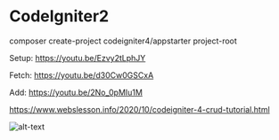 # CodeIgniter2


composer create-project codeigniter4/appstarter project-root

Setup: https://youtu.be/Ezvy2tLphJY

Fetch: https://youtu.be/d30Cw0GSCxA

Add: https://youtu.be/2No_0pMIu1M

https://www.webslesson.info/2020/10/codeigniter-4-crud-tutorial.html

![alt-text](https://user-images.githubusercontent.com/58724748/106558254-63c33200-655e-11eb-8b38-54cae55f7d9c.png)
